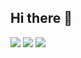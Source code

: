 ## Hi there 👋
![](http://github-profile-summary-cards.vercel.app/api/cards/profile-details?username=yuzukq&theme=graywhite)
![](http://github-profile-summary-cards.vercel.app/api/cards/stats?username=yuzukq&theme=graywhite)
![](http://github-profile-summary-cards.vercel.app/api/cards/most-commit-language?username=yuzukq&theme=graywhite)



<!--
**yuzukq/yuzukq** is a ✨ _special_ ✨ repository because its `README.md` (this file) appears on your GitHub profile.

<p align="left"> 
  
  <img alt="Top Langs" height="150px" src="(http://github-profile-summary-cards.vercel.app/api/cards/most-commit-language?username=yuzukq&theme=graywhite" />
  <img alt="github stats" height="150px" src="http://github-profile-summary-cards.vercel.app/api/cards/stats?username=yuzukq&theme=graywhite" />
</p>

Here are some ideas to get you started:

- 🔭 I’m currently working on ...
- 🌱 I’m currently learning ...
- 👯 I’m looking to collaborate on ...
- 🤔 I’m looking for help with ...
- 💬 Ask me about ...
- 📫 How to reach me: ...
- 😄 Pronouns: ...
- ⚡ Fun fact: ...
-->
